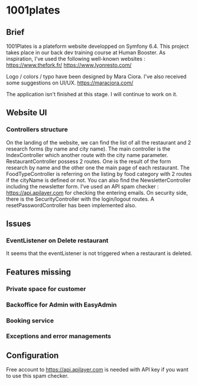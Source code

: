 # 1001plates

## Brief 

1001Plates is a plateform website developped on Symfony 6.4. This project takes place in our back dev training course at Human Booster. 
As inspiration, I've used the following well-known websites : 
https://www.thefork.fr/
https://www.lyonresto.com/ 

Logo / colors / typo have been designed by Mara Ciora. I've also received some suggestions on UI/UX.
https://maraciora.com/

The application isn't finished at this stage. I will continue to work on it.


## Website UI

### Controllers structure 

On the landing of the website, we can find the list of all the restaurant and 2 research forms (by name and city name). The main controller is the IndexController which another route with the city name parameter. 
RestaurantController possess 2 routes. One is the result of the form research by name and the other one the main page of each restaurant. 
The FoodTypeController is referring on the listing by food category with 2 routes if the cityName is defined or not. 
You can also find the NewsletterController including the newsletter form. I've used an API spam checker : https://api.apilayer.com for checking the entering emails. 
On security side, there is the SecurityController with the login/logout routes. 
A resetPasswordController has been implemented also. 



## Issues

### EventListener on Delete restaurant 
It seems that the eventListener is not triggered when a restaurant is deleted.



## Features missing 

### Private space for customer

### Backoffice for Admin with EasyAdmin

### Booking service

### Exceptions and error managements



## Configuration

Free account to https://api.apilayer.com is needed with API key if you want to use this spam checker.
